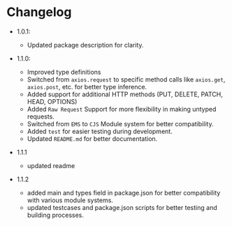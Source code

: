 # Changelog

- 1.0.1:

  - Updated package description for clarity.

- 1.1.0:

  - Improved type definitions
  - Switched from `axios.request` to specific method calls like `axios.get`, `axios.post`, etc. for better type inference.
  - Added support for additional HTTP methods (PUT, DELETE, PATCH, HEAD, OPTIONS)
  - Added `Raw Request` Support for more flexibility in making untyped requests.
  - Switched from `EMS` to `CJS` Module system for better compatibility.
  - Added `test` for easier testing during development.
  - Updated `README.md` for better documentation.

- 1.1.1

  - updated readme
- 1.1.2
  - added main and types field in package.json for better compatibility with various module systems.
  - updated testcases and package.json scripts for better testing and building processes.
